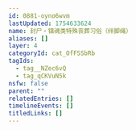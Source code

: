 ```yaml
---
id: 0881-oyno6wvm
lastUpdated: 1754633624
name: 封尸・镇魂类特殊丧葬习俗（绊脚绳）
aliases: []
layer: 4
categoryId: cat_OfFSSbRb
tagIds:
  - tag__NZec6vQ
  - tag_qCKVuN5k
nsfw: false
parent: ""
relatedEntries: []
timelineEvents: []
titledLinks: []
---
```



